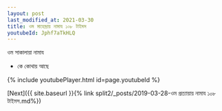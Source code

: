 ```yaml
---
layout: post
last_modified_at: 2021-03-30
title: ওম মাহেন্দ্রায় নামায ১০৮ টাইমস
youtubeId: Jphf7aTkHLQ
---
```

 
 
 ওম সাকালায়া নামায  
 
 -  কে কোথায় আছে 
 
  
 
  
 
 
 
 
 
 


{% include youtubePlayer.html id=page.youtubeId %}
 
[Next]({{ site.baseurl }}{% link  split2/_posts/2019-03-28-ওম প্রত্যায়ায় নামায ১০৮ টাইমস.md%})
 
